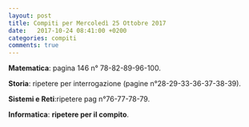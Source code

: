 ```yaml
---
layout: post
title: Compiti per Mercoledì 25 Ottobre 2017
date:   2017-10-24 08:41:00 +0200
categories: compiti
comments: true
--- 
```


**Matematica**: pagina 146 n° 78-82-89-96-100.

**Storia**: ripetere per interrogazione  (pagine n°28-29-33-36-37-38-39).

**Sistemi e Reti**:ripetere pag n°76-77-78-79.

**Informatica**: **ripetere per il compito**.
